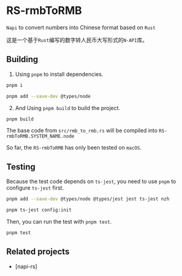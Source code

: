 # RS-rmbToRMB
`Napi` to convert numbers into Chinese format based on `Rust`

这是一个基于`Rust`编写的数字转人民币大写形式的`N-API`库。

## Building

1. Using `pnpm` to install dependencies.

```bash
pnpm i
```

```bash
pnpm add --save-dev @types/node
```

2. And Using `pnpm build` to build the project.

```bash
pnpm build
```

The base code from `src/rmb_to_rmb.rs` will be compiled into `RS-rmbToRMB.SYSTEM_NAME.node`

So far, the `RS-rmbToRMB` has only been tested on `macOS`.


## Testing

Because the test code depends on `ts-jest`, you need to use `pnpm` to configure `ts-jest` first.

```bash
pnpm add --save-dev @types/node @types/jest jest ts-jest nzh
```


```bash
pnpm ts-jest config:init
```

Then, you can run the test with `pnpm test`.

```bash
pnpm test
```

## Related projects

- [napi-rs]

